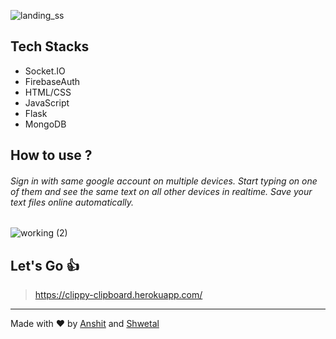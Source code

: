 

![landing_ss](https://user-images.githubusercontent.com/57187745/96172438-15a10900-0f44-11eb-88f8-6222b4e07ad5.png)

## Tech Stacks
- Socket.IO
- FirebaseAuth
- HTML/CSS
- JavaScript
- Flask
- MongoDB
## How to use ?
###### Sign in with same google account on multiple devices. Start typing on one of them and see the same text on all other devices in realtime. Save your text files online automatically.

![working (2)](https://user-images.githubusercontent.com/57187745/96185750-fdd38000-0f57-11eb-848a-29c933ec73ec.png)
## Let's Go :thumbsup:
> https://clippy-clipboard.herokuapp.com/

-------------
Made with :heart:  by [Anshit](https://github.com/Anshit01) and [Shwetal](https://github.com/shwetalsoni)
